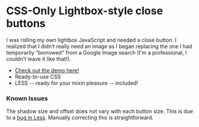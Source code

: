 # CSS-Only Lightbox-style close buttons

I was rolling my own lightbox JavaScript and needed a close button.
I realized that I didn’t really need an image as I began replacing
the one I had temporarily "borrowed" from a Google Image search 
(I'm a professional, I couldn't leave it like that!).

*	[Check out the demo here!][demo]
*	Ready-to-use CSS
*	LESS -- ready for your mixin pleasure -- included!

### Known Issues

The shadow size and offset does not vary with each button size.
This is due to a [bug in Less][known issue]. Manually correcting this is straightforward.


[known issue]: http://github.com/cloudhead/less/issues/issue/160/ "Variables set in dynamic mixins always use default argument value for calculations"
[demo]: http://alanhogan.com/files/CSS-only-close-button/demo.html